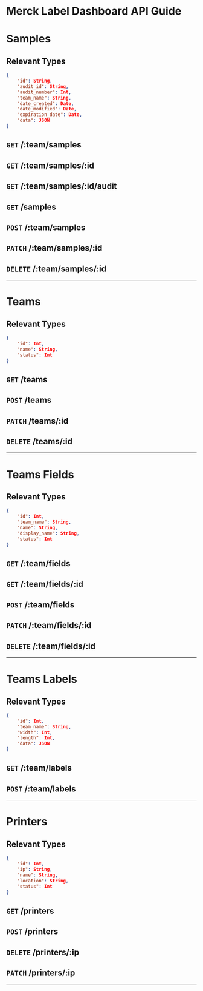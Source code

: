 # Merck Label Dashboard API Guide

# Samples
## Relevant Types
```json
{
    "id": String,
    "audit_id": String,
    "audit_number": Int,
    "team_name": String,
    "date_created": Date,
    "date_modified": Date,
    "expiration_date": Date,
    "data": JSON
}
```

## `GET` /:team/samples
## `GET` /:team/samples/:id
## `GET` /:team/samples/:id/audit
## `GET` /samples

## `POST` /:team/samples

## `PATCH` /:team/samples/:id

## `DELETE` /:team/samples/:id

---

# Teams
## Relevant Types
```json
{
    "id": Int,
    "name": String,
    "status": Int
}
```

## `GET` /teams

## `POST` /teams

## `PATCH` /teams/:id

## `DELETE` /teams/:id

---

# Teams Fields
## Relevant Types
```json
{
    "id": Int,
    "team_name": String,
    "name": String,
    "display_name": String,
    "status": Int
}
```

## `GET` /:team/fields

## `GET` /:team/fields/:id

## `POST` /:team/fields

## `PATCH` /:team/fields/:id

## `DELETE` /:team/fields/:id

---

# Teams Labels
## Relevant Types
```json
{
    "id": Int,
    "team_name": String,
    "width": Int,
    "length": Int,
    "data": JSON
}
```

## `GET` /:team/labels

## `POST` /:team/labels

---

# Printers
## Relevant Types
```json
{
    "id": Int,
    "ip": String,
    "name": String,
    "location": String,
    "status": Int
}
```

## `GET` /printers

## `POST` /printers

## `DELETE` /printers/:ip

## `PATCH` /printers/:ip

---

